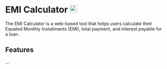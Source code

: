 # EMI Calculator <img src="https://cdn-icons-png.flaticon.com/512/1011/1011863.png" alt="Calculator Icon" width="24" height="24"/>

The EMI Calculator is a web-based tool that helps users calculate their Equated Monthly Installments (EMI), total payment, and interest payable for a loan.

## Features
...

